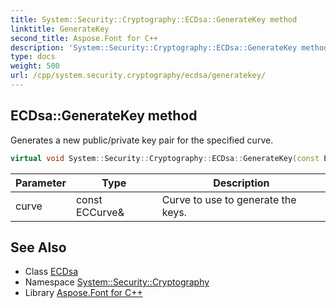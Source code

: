 ```yaml
---
title: System::Security::Cryptography::ECDsa::GenerateKey method
linktitle: GenerateKey
second_title: Aspose.Font for C++
description: 'System::Security::Cryptography::ECDsa::GenerateKey method. Generates a new public/private key pair for the specified curve in C++.'
type: docs
weight: 500
url: /cpp/system.security.cryptography/ecdsa/generatekey/
---
```

## ECDsa::GenerateKey method


Generates a new public/private key pair for the specified curve.

```cpp
virtual void System::Security::Cryptography::ECDsa::GenerateKey(const ECCurve &curve)
```


| Parameter | Type | Description |
| --- | --- | --- |
| curve | const ECCurve\& | Curve to use to generate the keys. |

## See Also

* Class [ECDsa](../)
* Namespace [System::Security::Cryptography](../../)
* Library [Aspose.Font for C++](../../../)
